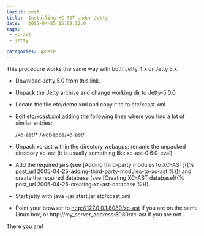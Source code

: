 ```yaml
---
layout: post
title:  Installing XC-AST under Jetty
date:   2005-04-25 15:09:12.0
tags:
 - xc-ast
 - Jetty

categories: update
---
```


This procedure works the same way with both Jetty 4.x or Jetty 5.x. 


* Download Jetty 5.0 from this link. 

* Unpack the Jetty archive and change working dir to Jetty-5.0.0 

* Locate the file etc/demo.xml and copy it to to etc/xcast.xml 

* Edit etc/xcast.xml adding the following lines where you find a lot of similar entries: 
    
    <Call name="addWebApplication">
      <Arg>/xc-ast/*</Arg>
      <Arg><SystemProperty name="jetty.home" default="."/>/webapps/xc-ast/</Arg>
    </Call>



* Unpack xc-ast within the directory webapps; rename the unpacked directory xc-ast (it is usually something like xc-ast-0.6.0-eval) 

* Add the required jars (see [Adding third-party modules to XC-AST]({% post_url 2005-04-25-adding-third-party-modules-to-xc-ast %})) and create the required database (see [Creating XC-AST database]({% post_url 2005-04-25-creating-xc-ast-database %})). 

* Start jetty with java -jar start.jar etc/xcast.xml 

* Point your browser to http://127.0.0.1:8080/xc-ast if you are on the same Linux box, or http://my_server_address:8080/xc-ast if you are not .

There you are!
